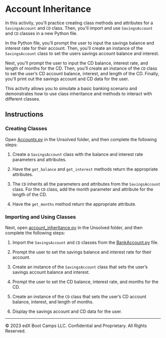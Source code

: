 # Account Inheritance

In this activity, you'll practice creating class methods and attributes for a `SavingsAccount` and `CD` class. Then, you'll import and use `SavingsAccount` and `CD` classes in a new Python file.

In the Python file, you'll prompt the user to input the savings balance and interest rate for their account. Then, you'll create an instance of the `SavingsAccount` class to set the users savings account balance and interest.

Next, you'll prompt the user to input the CD balance, interest rate, and length of months for the CD. Then, you'll create an instance of the `CD` class to set the user’s CD account balance, interest, and length of the CD. Finally, you'll print out the savings account and CD data for the user.

This activity allows you to simulate a basic banking scenario and demonstrates how to use class inheritance and methods to interact with different classes.

## Instructions

### Creating Classes

Open [Accounts.py](Unsolved/Accounts.py) in the Unsolved folder, and then complete the following steps:

1. Create a `SavingsAccount` class with the balance and interest rate parameters and attributes.

2. Have the `get_balance` and `get_interest` methods return the appropriate attributes.

3. The `CD` inherits all the parameters and attributes from the `SavingsAccount` class. For the `CD` class, add the month parameter and attribute for the length of the CD.

4. Have the `get_months` method return the appropriate attribute.

### Importing and Using Classes

Next, open [account_inheritance.py](Unsolved/account_inheritance.py) in the Unsolved folder, and then complete the following steps:

1. Import the `SavingsAccount` and `CD` classes from the [BankAccount.py](Unsolved/BankAccount.py) file.

2. Prompt the user to set the savings balance and interest rate for their account.

3. Create an instance of the `SavingsAccount` class that sets the user’s savings account balance and interest.

4. Prompt the user to set the CD balance, interest rate, and months for the CD.

5. Create an instance of the `CD` class that sets the user’s CD account balance, interest, and length of months.

6. Display the savings account and CD data for the user.

---

© 2023 edX Boot Camps LLC. Confidential and Proprietary. All Rights Reserved.
